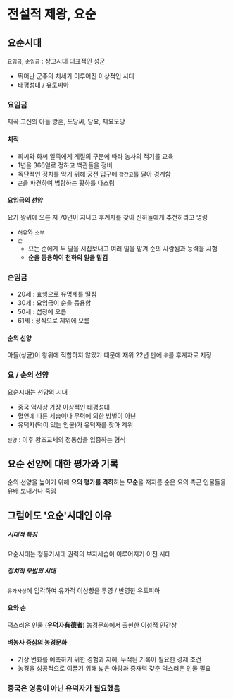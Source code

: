 # 전설적 제왕, 요순
## 요순시대
`요임금`, `순임금` : 상고시대 대표적인 성군
- 뛰어난 군주의 치세가 이루어진 이상적인 시대
- 태평성대 / 유토피아

### 요임금
제곡 고신의 아들
방훈, 도당씨, 당요, 제요도당

#### 치적
- 희씨와 화씨 일족에게 계절의 구분에 따라 농사의 적기를 교육
- 1년을 366일로 정하고 백관들을 정비
- 독단적인 정치를 막기 위해 궁전 입구에 `감간고`를 달아 경계함
- `곤`을 파견하여 범람하는 황하를 다스림

#### 요임금의 선양
요가 왕위에 오른 지 70년이 지나고 후계자를 찾아 신하들에게 추천하라고 명령
- `허유`와 `소부`
- `순`
  - 요는 순에게 두 딸을 시집보내고 여러 일을 맡겨 순의 사람됨과 능력을 시험
  - **순을 등용하여 천하의 일을 맡김**

### 순임금
- 20세 : 효행으로 유명세를 떨침
- 30세 : 요임금이 순을 등용함
- 50세 : 섭정에 오름
- 61세 : 정식으로 제위에 오름

#### 순의 선양
아들(상균)이 왕위에 적합하지 않았기 때문에 재위 22년 만에 `우`를 후계자로 지정

### 요 / 순의 선양
요순시대는 선양의 시대
- 중국 역사상 가장 이상적인 태평성대
- 혈연에 따른 세습이나 무력에 의한 방벌이 아닌
- 유덕자(덕이 있는 인물)가 유덕자를 찾아 계위

`선양` : 이후 왕조교체의 정통성을 입증하는 형식

## 요순 선양에 대한 평가와 기록
순의 선양을 높이기 위해 **요의 평가를 격하**하는 **모순**을 저지름
순은 요의 측근 인물들을 유배 보내거나 죽임

## 그럼에도 '요순'시대인 이유
##### 시대적 특징
요순시대는 청동기시대 권력의 부자세습이 이루어지기 이전 시대

##### 정치적 모범의 시대
`유가사상`에 입각하여 유가적 이상향을 투영 / 반영한 유토피아

#### 요와 순
덕스러운 인물 (**유덕자有德者**)
농경문화에서 출현한 이성적 인간상

#### 벼농사 중심의 농경문화
- 기상 변화를 예측하기 위한 경험과 지혜, 누적된 기록이 필요한 경제 조건
- 농경을 성공적으로 이끌기 위해 넓은 아량과 중재력 걎춘 덕스러운 인물 필요

### 중국은 영웅이 아닌 유덕자가 필요했음